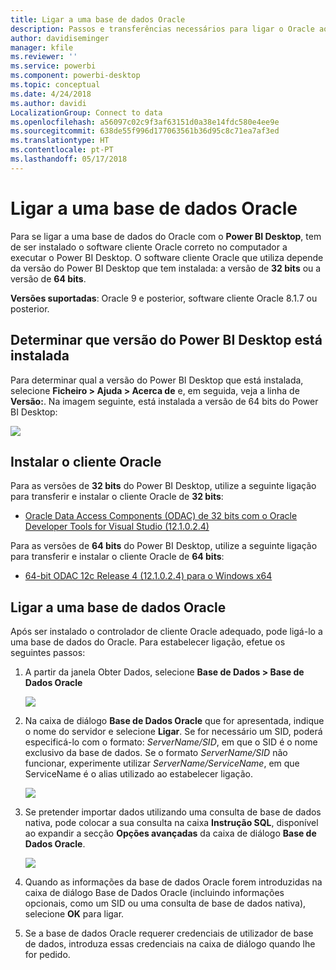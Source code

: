 ```yaml
---
title: Ligar a uma base de dados Oracle
description: Passos e transferências necessários para ligar o Oracle ao Power BI Desktop
author: davidiseminger
manager: kfile
ms.reviewer: ''
ms.service: powerbi
ms.component: powerbi-desktop
ms.topic: conceptual
ms.date: 4/24/2018
ms.author: davidi
LocalizationGroup: Connect to data
ms.openlocfilehash: a56097c02c9f3af63151d0a38e14fdc580e4ee9e
ms.sourcegitcommit: 638de55f996d177063561b36d95c8c71ea7af3ed
ms.translationtype: HT
ms.contentlocale: pt-PT
ms.lasthandoff: 05/17/2018
---
```

# <a name="connect-to-an-oracle-database"></a>Ligar a uma base de dados Oracle
Para se ligar a uma base de dados do Oracle com o **Power BI Desktop**, tem de ser instalado o software cliente Oracle correto no computador a executar o Power BI Desktop. O software cliente Oracle que utiliza depende da versão do Power BI Desktop que tem instalada: a versão de **32 bits** ou a versão de **64 bits**.

**Versões suportadas**: Oracle 9 e posterior, software cliente Oracle 8.1.7 ou posterior.

## <a name="determining-which-version-of-power-bi-desktop-is-installed"></a>Determinar que versão do Power BI Desktop está instalada
Para determinar qual a versão do Power BI Desktop que está instalada, selecione **Ficheiro > Ajuda > Acerca de** e, em seguida, veja a linha de **Versão:**. Na imagem seguinte, está instalada a versão de 64 bits do Power BI Desktop:

![](media/desktop-connect-oracle-database/connect-oracle-database_1.png)

## <a name="installing-the-oracle-client"></a>Instalar o cliente Oracle
Para as versões de **32 bits** do Power BI Desktop, utilize a seguinte ligação para transferir e instalar o cliente Oracle de **32 bits**:

* [Oracle Data Access Components (ODAC) de 32 bits com o Oracle Developer Tools for Visual Studio (12.1.0.2.4)](http://www.oracle.com/technetwork/topics/dotnet/utilsoft-086879.html)

Para as versões de **64 bits** do Power BI Desktop, utilize a seguinte ligação para transferir e instalar o cliente Oracle de **64 bits**:

* [64-bit ODAC 12c Release 4 (12.1.0.2.4) para o Windows x64](http://www.oracle.com/technetwork/database/windows/downloads/index-090165.html)

## <a name="connect-to-an-oracle-database"></a>Ligar a uma base de dados Oracle
Após ser instalado o controlador de cliente Oracle adequado, pode ligá-lo a uma base de dados do Oracle. Para estabelecer ligação, efetue os seguintes passos:

1. A partir da janela Obter Dados, selecione **Base de Dados > Base de Dados Oracle**
   
   ![](media/desktop-connect-oracle-database/connect-oracle-database_2.png)
2. Na caixa de diálogo **Base de Dados Oracle** que for apresentada, indique o nome do servidor e selecione **Ligar**. Se for necessário um SID, poderá especificá-lo com o formato: *ServerName/SID*, em que o SID é o nome exclusivo da base de dados. Se o formato *ServerName/SID* não funcionar, experimente utilizar *ServerName/ServiceName*, em que ServiceName é o alias utilizado ao estabelecer ligação.
   
   ![](media/desktop-connect-oracle-database/connect-oracle-database_3.png)
3. Se pretender importar dados utilizando uma consulta de base de dados nativa, pode colocar a sua consulta na caixa **Instrução SQL**, disponível ao expandir a secção **Opções avançadas** da caixa de diálogo **Base de Dados Oracle**.
   
   ![](media/desktop-connect-oracle-database/connect-oracle-database_4.png)
4. Quando as informações da base de dados Oracle forem introduzidas na caixa de diálogo Base de Dados Oracle (incluindo informações opcionais, como um SID ou uma consulta de base de dados nativa), selecione **OK** para ligar.
5. Se a base de dados Oracle requerer credenciais de utilizador de base de dados, introduza essas credenciais na caixa de diálogo quando lhe for pedido.

